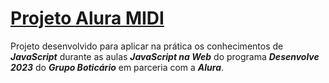 # **<u>Projeto Alura MIDI</u>** 

Projeto desenvolvido para aplicar na prática os conhecimentos de ***JavaScript*** durante as aulas ***JavaScript na Web*** do programa ***Desenvolve 2023*** do ***Grupo Boticário*** em parceria com a ***Alura***.

